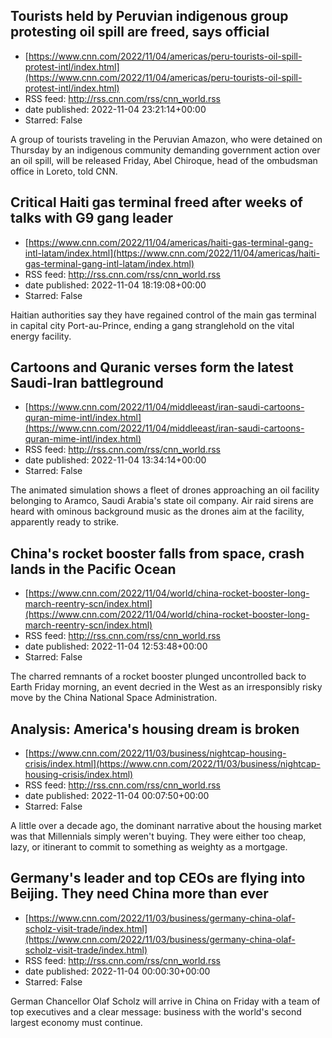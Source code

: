 ## Tourists held by Peruvian indigenous group protesting oil spill are freed, says official
 - [https://www.cnn.com/2022/11/04/americas/peru-tourists-oil-spill-protest-intl/index.html](https://www.cnn.com/2022/11/04/americas/peru-tourists-oil-spill-protest-intl/index.html)
 - RSS feed: http://rss.cnn.com/rss/cnn_world.rss
 - date published: 2022-11-04 23:21:14+00:00
 - Starred: False

A group of tourists traveling in the Peruvian Amazon, who were detained on Thursday by an indigenous community demanding government action over an oil spill, will be released Friday, Abel Chiroque, head of the ombudsman office in Loreto, told CNN.

## Critical Haiti gas terminal freed after weeks of talks with G9 gang leader
 - [https://www.cnn.com/2022/11/04/americas/haiti-gas-terminal-gang-intl-latam/index.html](https://www.cnn.com/2022/11/04/americas/haiti-gas-terminal-gang-intl-latam/index.html)
 - RSS feed: http://rss.cnn.com/rss/cnn_world.rss
 - date published: 2022-11-04 18:19:08+00:00
 - Starred: False

Haitian authorities say they have regained control of the main gas terminal in capital city Port-au-Prince, ending a gang stranglehold on the vital energy facility.

## Cartoons and Quranic verses form the latest Saudi-Iran battleground
 - [https://www.cnn.com/2022/11/04/middleeast/iran-saudi-cartoons-quran-mime-intl/index.html](https://www.cnn.com/2022/11/04/middleeast/iran-saudi-cartoons-quran-mime-intl/index.html)
 - RSS feed: http://rss.cnn.com/rss/cnn_world.rss
 - date published: 2022-11-04 13:34:14+00:00
 - Starred: False

The animated simulation shows a fleet of drones approaching an oil facility belonging to Aramco, Saudi Arabia's state oil company. Air raid sirens are heard with ominous background music as the drones aim at the facility, apparently ready to strike.

## China's rocket booster falls from space, crash lands in the Pacific Ocean
 - [https://www.cnn.com/2022/11/04/world/china-rocket-booster-long-march-reentry-scn/index.html](https://www.cnn.com/2022/11/04/world/china-rocket-booster-long-march-reentry-scn/index.html)
 - RSS feed: http://rss.cnn.com/rss/cnn_world.rss
 - date published: 2022-11-04 12:53:48+00:00
 - Starred: False

The charred remnants of a rocket booster plunged uncontrolled back to Earth Friday morning, an event decried in the West as an irresponsibly risky move by the China National Space Administration.

## Analysis: America's housing dream is broken
 - [https://www.cnn.com/2022/11/03/business/nightcap-housing-crisis/index.html](https://www.cnn.com/2022/11/03/business/nightcap-housing-crisis/index.html)
 - RSS feed: http://rss.cnn.com/rss/cnn_world.rss
 - date published: 2022-11-04 00:07:50+00:00
 - Starred: False

A little over a decade ago, the dominant narrative about the housing market was that Millennials simply weren't buying. They were either too cheap, lazy, or itinerant to commit to something as weighty as a mortgage.

## Germany's leader and top CEOs are flying into Beijing. They need China more than ever
 - [https://www.cnn.com/2022/11/03/business/germany-china-olaf-scholz-visit-trade/index.html](https://www.cnn.com/2022/11/03/business/germany-china-olaf-scholz-visit-trade/index.html)
 - RSS feed: http://rss.cnn.com/rss/cnn_world.rss
 - date published: 2022-11-04 00:00:30+00:00
 - Starred: False

German Chancellor Olaf Scholz will arrive in China on Friday with a team of top executives and a clear message: business with the world's second largest economy must continue.
